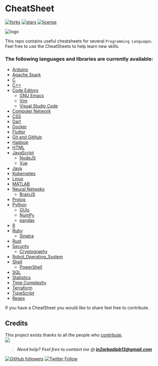 # CheatSheet

[![forks](https://img.shields.io/github/forks/darkmatter18/cheatsheet?style=flat-square&label=started&logo=github)](https://github.com/darkmatter18/cheatsheet/netowrk)
[![stars](https://img.shields.io/github/stars/darkmatter18/cheatsheet?style=flat-square&logo=github)](https://github.com/darkmatter18/cheatsheet/stargazers)
[![license](https://img.shields.io/github/license/darkmatter18/cheatsheet?style=flat-square)](https://github.com/darkmatter18/cheatsheet/blob/master/LICENSE)

![logo](./images/logo.jpg)

This repo contains useful cheatsheets for several `Programming Languages`.
Feel free to use the CheatSheets to help learn new skills.

### The following languages and libraries are currently available:

- [Arduino](./Arduino)
- [Apache Spark](./Apache%20Spark)
- [C](./C)
- [C++](./C++)
- [Code Editors](./Code%20Editors)
  - [GNU Emacs](./Code%20Editors/GNU%20Emacs)
  - [Vim](./Code%20Editors/Vim)
  - [Visual Studio Code](./Code%20Editors/Visual%20Studio%20Code/)
- [Computer Network](./Computer%20Network)
- [CSS](./CSS)
- [Dart](./Dart)
- [Docker](./Docker)
- [Flutter](./Flutter)
- [Git and GitHub](./Git%20and%20GitHub)
- [Hadoop](./Hadoop)
- [HTML](./HTML)
- [JavaScript](./JavaScript)
  - [NodeJS](./JavaScript/NodeJS)
  - [Vue](./JavaScript/Vue)
- [Java](./Java)
- [Kubernetes](./Kubernetes)
- [Linux](./Linux)
- [MATLAB](./MATLAB)
- [Neural Netwoks](./Neural%20Networks)
    - [BrainJS](./Neural%20Networks/brainjs-cheatsheet.md)
- [Prolog](./Prolog)
- [Python](./Python)
    - [GUIs](./Python/GUI) 
    - [NumPy](./Python/NumPy)
    - [pandas](./Python/pandas)
- [R](./R)
- [Ruby](./Ruby)
    - [Sinatra](./Ruby/sinatra-cheatsheet.md)
- [Rust](./Rust)
- [Security](./Security)
  - [Cryptography](./Security/Cryptography)
- [Robot_Operating_System](./Robot_Operating_System)
- [Shell](./Shell)
  - [PowerShell](./Shell/PowerShell)
- [SQL](./SQL)
- [Statistics](./Statistics)
- [Time Complexity](./Time%20Complexity)
- [Terraform](./Terraform)
- [TypeScript](./TypeScript)
- [Regex](./Regex)


If you have a CheatSheet you would like to share feel free to contribute.

## Credits

This project exists thanks to all the people who [contribute](CONTRIBUTING.md).<br>
<a href="https://github.com/darkmatter18/cheatsheet/graphs/contributors"><img src="https://opencollective.com/cheatsheet/contributors.svg?width=890&button=false" /></a>

> **_Need help?_**
> **_Feel free to contact me @ [in2arkadipb13@gmail.com](mailto:in2arkadipb13@gmail.com)_**

[![GitHub followers](https://img.shields.io/github/followers/darkmatter18?color=1e88e5&label=Follow%20%40darkmatter18&logo=github&style=flat-square)](https://github.com/darkmatter18/) [![Twitter Follow](https://img.shields.io/twitter/follow/Arkadipb21?color=1e88e5&logo=twitter&style=flat-square)](https://twitter.com/Arkadipb21)
